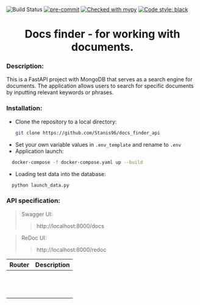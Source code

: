 ![Build Status](https://github.com/Stanis96/docs_finder_api/actions/workflows/linters.yml/badge.svg?branch=main)
[![pre-commit](https://img.shields.io/badge/pre--commit-enabled-brightgreen?logo=pre-commit)](https://github.com/pre-commit/pre-commit)
[![Checked with mypy](http://www.mypy-lang.org/static/mypy_badge.svg)](http://mypy-lang.org/)
[![Code style: black](https://img.shields.io/badge/code%20style-black-000000.svg)](https://github.com/psf/black)
<h1 align="center">Docs finder - for working with documents.</h1>

### Description:
This is a FastAPI project with MongoDB that serves as a search engine for documents.
The application allows users to search for specific documents
by inputting relevant keywords or phrases.

### Installation:
* Clone the repository to a local directory:
  ```sh
  git clone https://github.com/Stanis96/docs_finder_api
  ```
* Set your own variable values in ```.env_template``` and rename to ```.env```
* Application launch:
```sh
  docker-compose -f docker-compose.yaml up --build
  ```
* Loading test data into the database:
```sh
  python launch_data.py
  ```

### API specification:
>Swagger UI:
> >http://localhost:8000/docs

>ReDoc UI:
> >http://localhost:8000/redoc
>
| Router | Description |
|:-------|:------------|
|        |             |
|        |             |
|        |             |
|        |             |
|        |             |
|        |             |
|        |             |
|        |             |
|        |             |
|        |             |
|        |             |
|        |             |
